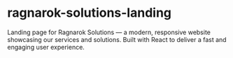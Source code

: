 # ragnarok-solutions-landing
Landing page for Ragnarok Solutions — a modern, responsive website showcasing our services and solutions. Built with React to deliver a fast and engaging user experience.
